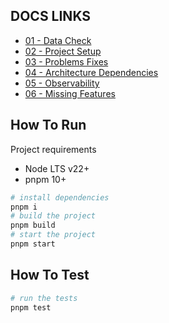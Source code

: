 ## DOCS LINKS

- [01 - Data Check](./docs/01-data-check.md)
- [02 - Project Setup](./docs/02-project-setup.md)
- [03 - Problems Fixes](./docs/03-problems-fixes.md)
- [04 - Architecture Dependencies](./docs/04-architecture-dependencies.md)
- [05 - Observability](./docs/05-observability.md)
- [06 - Missing Features](./docs/06-missing-features.md)

## How To Run

Project requirements

- Node LTS v22+
- pnpm 10+

```bash
# install dependencies
pnpm i
# build the project
pnpm build
# start the project
pnpm start
```

## How To Test

```bash
# run the tests
pnpm test
```
